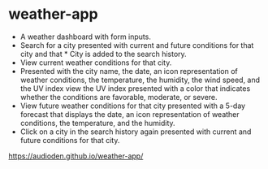 # weather-app

 * A weather dashboard with form inputs.
 * Search for a city presented with current and future conditions for that city and that * City is added to the search history.
 * View current weather conditions for that city.
 * Presented with the city name, the date, an icon representation of weather conditions, the temperature, the humidity, the wind speed, and the UV index view the UV index
 presented with a color that indicates whether the conditions are favorable, moderate, or severe.
 * View future weather conditions for that city presented with a 5-day forecast that displays the date, an icon representation of weather conditions, the temperature, and the humidity.
 * Click on a city in the search history again presented with current and future conditions for that city.

https://audioden.github.io/weather-app/
